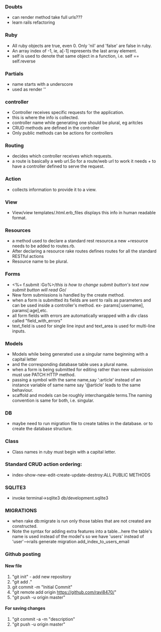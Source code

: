 ### Doubts
+ can render method take full urls???  
+ learn rails refactoring

### Ruby
+ All ruby objects are true, even 0. Only 'nil' and 'false' are false in ruby.
+ An array index of -1, ie, a[-1] represents the last array element.
+ self is used to denote that same object in a function, i.e. self == self.reverse

### Partials
+ name starts with a underscore
+ used as render '<location of partial file>'
### controller
+ Controller receives specific requests for the application.  
+ this is where the info is collected.  
+ controller name while generating one should be plural, eg aritcles  
+ CRUD methods are defined in the controller  
+ Only public methods can be actions for controllers  

### Routing
+ decides which controller receives which requests.
+ a route is basically a web url.So for a route/web url to work it needs + to have a controller defined to serve the request.  

### Action
+ collects information to provide it to a view.    

### View
+ View/view templates/.html.erb_files displays this info in human readable format.    

### Resources
+ a method used to declare a standard rest resource.a new +resource needs to be added to routes.rb.
+ After declaring a resource rake routes defines routes for all the standard RESTful actions
+ Resource name to be plural.   

### Forms
+ <%= f.submit :Go%>/*this is how to change submit button's text now submit button will read Go*/
+ New form submissions is handled by the create method.
+ when a form is submitted its fields are sent to rails as parameters and can be used inside a controller's method.
ex- params[:username], params[:age],etc.
+ all form fields with errors are automatically wrapped with a div class called "field_with_errors"
+ text_field is used for single line input and text_area is used for multi-line inputs.     

### Models
+ Models while being generated use a singular name beginning with a capital letter
+ and the corresponding database table uses a plural name.
+ when a form is being submitted for editing rather than new submission must use PATCH HTTP method.
+ passing a symbol with the same name,say ':article' instead of an instance variable of same name say '@article' leads to the same behaviour.
+ scaffold and models can be roughly interchangable terms.The naming convention is same for both, i.e. singular.

### DB
+ maybe need to run migration file to create tables in the database. or to create the database structure.    

### Class
+ Class names in ruby must begin with a capital letter.    

### Standard CRUD action ordering:
+ index-show-new-edit-create-update-destroy:ALL PUBLIC METHODS

### SQLITE3
+ invoke terminal->sqlite3 db/development.sqlite3

### MIGRATIONS
+ when rake db:migrate is run only those tables that are not created are constructed.
+ Note the syntax for adding extra features into a table...here the table's name is used instead of the model's so we have 'users' instead of 'user'-->rails generate migration add_index_to_users_email

### Github posting

#### New file
1. "git init" - add new repository  
2. "git add ."  
3. git commit -m "Initial Commit"
4. "git remote add origin https://github.com/ravi8470/<filename>"
5. "git push -u origin master"  

#### For saving changes
1. "git commit -a -m "description"
2. "git push -u origin master"
